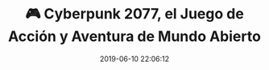 ---
author_profile: false
title: "🎮 Cyberpunk 2077, el Juego de Acción y Aventura de Mundo Abierto"
description: "🎮 Cyberpunk 2077, el Juego de Acción y Aventura de Mundo Abierto"
excerpt: "🎮 Cyberpunk 2077, el Juego de Acción y Aventura de Mundo Abierto"
header:
  video:
    id: qIcTM8WXFjk
    provider: youtube
comments: true
date: 2019-06-10 22:06:12
tags:
- Acción
- Defensa de Torres
- Trailer
categories:
- Vídeo Videojuegos
sidebar:
- title: "Menú de Vídeos"
  nav: vteca
---